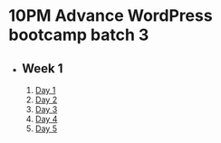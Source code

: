 # 10PM Advance WordPress bootcamp batch 3

- ## Week 1

   1. [Day 1](https://www.facebook.com/iCodeguru/videos/1535819536998203)
   2. [Day 2](https://www.facebook.com/iCodeguru/videos/1386761135314662)
   3. [Day 3](https://www.facebook.com/iCodeguru/videos/739625521673782)
   4. [Day 4](https://www.facebook.com/iCodeguru/videos/1796505017515183)
   5. [Day 5](https://www.facebook.com/iCodeguru/videos/965717818354482)

<!-- - ## Week 2

   1. [Day 1](https://www.facebook.com/iCodeguru/videos/2210319369312242)
   2. [Day 2](https://www.facebook.com/iCodeguru/videos/2156929221338466)
   3. [Day 3](https://www.facebook.com/iCodeguru/videos/364373136627060)
   4. [Day 4](https://www.facebook.com/iCodeguru/videos/406686618846970)
   5. [Day 5]() -->

<!-- - ## Week

   1. [Day 1]()
   2. [Day 2]()
   3. [Day 3]()
   4. [Day 4]()
   5. [Day 5]() -->

